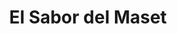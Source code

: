 ---
title: "El Sabor del Maset"
url: /callosa-den-sarria/el-sabor-del-maset/
shop: Gemüse & Obst
---